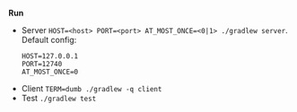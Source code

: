 **Run**
- Server `HOST=<host> PORT=<port> AT_MOST_ONCE=<0|1> ./gradlew server`. Default config: 
  ```
  HOST=127.0.0.1 
  PORT=12740 
  AT_MOST_ONCE=0
  ```
- Client `TERM=dumb ./gradlew -q client`
- Test `./gradlew test`

